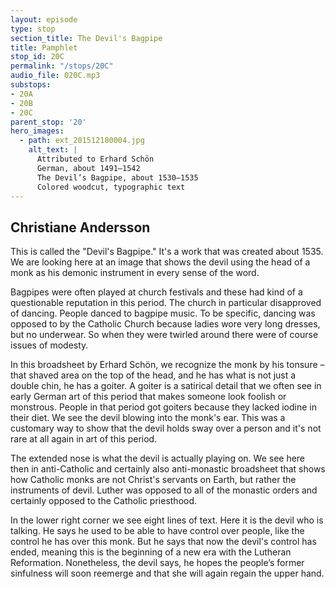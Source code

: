 ```yaml
---
layout: episode
type: stop
section_title: The Devil's Bagpipe
title: Pamphlet
stop_id: 20C
permalink: "/stops/20C"
audio_file: 020C.mp3
substops:
- 20A
- 20B
- 20C
parent_stop: '20'
hero_images:
  - path: ext_201512180004.jpg
    alt_text: |
      Attributed to Erhard Schön
      German, about 1491–1542
      The Devil’s Bagpipe, about 1530–1535
      Colored woodcut, typographic text
---
```


## Christiane Andersson

This is called the "Devil's Bagpipe." It's a work that was created about 1535. We are looking here at an image that shows the devil using the head of a monk as his demonic instrument in every sense of the word.

Bagpipes were often played at church festivals and these had kind of a questionable reputation in this period. The church in particular disapproved of dancing. People danced to bagpipe music. To be specific, dancing was opposed to by the Catholic Church because ladies wore very long dresses, but no underwear. So when they were twirled around there were of course issues of modesty.

In this broadsheet by Erhard Schön, we recognize the monk by his tonsure – that shaved area on the top of the head, and he has what is not just a double chin, he has a goiter. A goiter is a satirical detail that we often see in early German art of this period that makes someone look foolish or monstrous. People in that period got goiters because they lacked iodine in their diet. We see the devil blowing into the monk's ear. This was a customary way to show that the devil holds sway over a person and it's not rare at all again in art of this period.

The extended nose is what the devil is actually playing on. We see here then in anti-Catholic and certainly also anti-monastic broadsheet that shows how Catholic monks are not Christ's servants on Earth, but rather the instruments of devil. Luther was opposed to all of the monastic orders and certainly opposed to the Catholic priesthood.

In the lower right corner we see eight lines of text. Here it is the devil who is talking. He says he used to be able to have control over people, like the control he has over this monk. But he says that now the devil's control has ended, meaning this is the beginning of a new era with the Lutheran Reformation. Nonetheless, the devil says, he hopes the people’s former sinfulness will soon reemerge and that she will again regain the upper hand.
